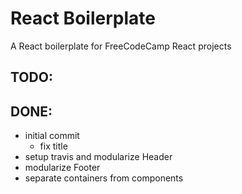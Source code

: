 # React Boilerplate

A React boilerplate for FreeCodeCamp React projects

## TODO:

## DONE:
- initial commit
	- fix title
- setup travis and modularize Header
- modularize Footer
- separate containers from components
